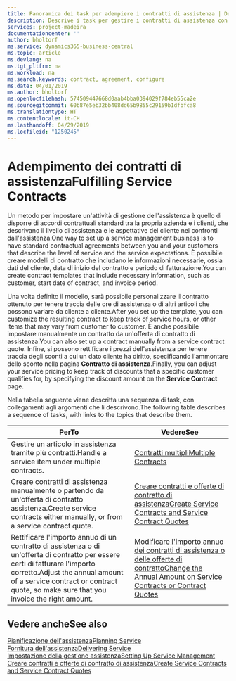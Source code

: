 ```yaml
---
title: Panoramica dei task per adempiere i contratti di assistenza | Documenti Microsoft
description: Descrive i task per gestire i contratti di assistenza con i clienti.
services: project-madeira
documentationcenter: ''
author: bholtorf
ms.service: dynamics365-business-central
ms.topic: article
ms.devlang: na
ms.tgt_pltfrm: na
ms.workload: na
ms.search.keywords: contract, agreement, configure
ms.date: 04/01/2019
ms.author: bholtorf
ms.openlocfilehash: 574509447668d0aab4bba0394029f784eb55ca2e
ms.sourcegitcommit: 60b87e5eb32bb408dd65b9855c29159b1dfbfca8
ms.translationtype: HT
ms.contentlocale: it-CH
ms.lasthandoff: 04/29/2019
ms.locfileid: "1250245"
---
```

# <a name="fulfilling-service-contracts"></a><span data-ttu-id="55b2f-103">Adempimento dei contratti di assistenza</span><span class="sxs-lookup"><span data-stu-id="55b2f-103">Fulfilling Service Contracts</span></span> 
<span data-ttu-id="55b2f-104">Un metodo per impostare un'attività di gestione dell'assistenza è quello di disporre di accordi contrattuali standard tra la propria azienda e i clienti, che descrivano il livello di assistenza e le aspettative del cliente nei confronti dall'assistenza.</span><span class="sxs-lookup"><span data-stu-id="55b2f-104">One way to set up a service management business is to have standard contractual agreements between you and your customers that describe the level of service and the service expectations.</span></span> <span data-ttu-id="55b2f-105">È possibile creare modelli di contratto che includano le informazioni necessarie, ossia dati del cliente, data di inizio del contratto e periodo di fatturazione.</span><span class="sxs-lookup"><span data-stu-id="55b2f-105">You can create contract templates that include necessary information, such as customer, start date of contract, and invoice period.</span></span>  
  
<span data-ttu-id="55b2f-106">Una volta definito il modello, sarà possibile personalizzare il contratto ottenuto per tenere traccia delle ore di assistenza o di altri articoli che possono variare da cliente a cliente.</span><span class="sxs-lookup"><span data-stu-id="55b2f-106">After you set up the template, you can customize the resulting contract to keep track of service hours, or other items that may vary from customer to customer.</span></span> <span data-ttu-id="55b2f-107">È anche possibile impostare manualmente un contratto da un'offerta di contratto di assistenza.</span><span class="sxs-lookup"><span data-stu-id="55b2f-107">You can also set up a contract manually from a service contract quote.</span></span> <span data-ttu-id="55b2f-108">Infine, si possono rettificare i prezzi dell'assistenza per tenere traccia degli sconti a cui un dato cliente ha diritto, specificando l'ammontare dello sconto nella pagina **Contratto di assistenza**.</span><span class="sxs-lookup"><span data-stu-id="55b2f-108">Finally, you can adjust your service pricing to keep track of discounts that a specific customer qualifies for, by specifying the discount amount on the **Service Contract** page.</span></span>  

<span data-ttu-id="55b2f-109">Nella tabella seguente viene descritta una sequenza di task, con collegamenti agli argomenti che li descrivono.</span><span class="sxs-lookup"><span data-stu-id="55b2f-109">The following table describes a sequence of tasks, with links to the topics that describe them.</span></span>   
  
|<span data-ttu-id="55b2f-110">**Per**</span><span class="sxs-lookup"><span data-stu-id="55b2f-110">**To**</span></span>|<span data-ttu-id="55b2f-111">**Vedere**</span><span class="sxs-lookup"><span data-stu-id="55b2f-111">**See**</span></span>|  
|------------|-------------|  
|<span data-ttu-id="55b2f-112">Gestire un articolo in assistenza tramite più contratti.</span><span class="sxs-lookup"><span data-stu-id="55b2f-112">Handle a service item under multiple contracts.</span></span> | [<span data-ttu-id="55b2f-113">Contratti multipli</span><span class="sxs-lookup"><span data-stu-id="55b2f-113">Multiple Contracts</span></span>](service-multiple-contracts.md)|  
|<span data-ttu-id="55b2f-114">Creare contratti di assistenza manualmente o partendo da un'offerta di contratto assistenza.</span><span class="sxs-lookup"><span data-stu-id="55b2f-114">Create service contracts either manually, or from a service contract quote.</span></span>| [<span data-ttu-id="55b2f-115">Creare contratti e offerte di contratto di assistenza</span><span class="sxs-lookup"><span data-stu-id="55b2f-115">Create Service Contracts and Service Contract Quotes</span></span>](service-how-to-create-service-contracts-and-service-contract-quotes.md)|
|<span data-ttu-id="55b2f-116">Rettificare l'importo annuo di un contratto di assistenza o di un'offerta di contratto per essere certi di fatturare l'importo corretto.</span><span class="sxs-lookup"><span data-stu-id="55b2f-116">Adjust the annual amount of a service contract or contract quote, so make sure that you invoice the right amount.</span></span>|[<span data-ttu-id="55b2f-117">Modificare l'importo annuo dei contratti di assistenza o delle offerte di contratto</span><span class="sxs-lookup"><span data-stu-id="55b2f-117">Change the Annual Amount on Service Contracts or Contract Quotes</span></span>](service-how-to-change-the-annual-amount-on-service-contracts-or-contract-quotes.md)|

## <a name="see-also"></a><span data-ttu-id="55b2f-118">Vedere anche</span><span class="sxs-lookup"><span data-stu-id="55b2f-118">See also</span></span>
[<span data-ttu-id="55b2f-119">Pianificazione dell'assistenza</span><span class="sxs-lookup"><span data-stu-id="55b2f-119">Planning Service</span></span>](service-plan-service.md)  
[<span data-ttu-id="55b2f-120">Fornitura dell'assistenza</span><span class="sxs-lookup"><span data-stu-id="55b2f-120">Delivering Service</span></span>](service-deliver-service.md)  
[<span data-ttu-id="55b2f-121">Impostazione della gestione assistenza</span><span class="sxs-lookup"><span data-stu-id="55b2f-121">Setting Up Service Management</span></span>](service-setup-service.md)  
[<span data-ttu-id="55b2f-122">Creare contratti e offerte di contratto di assistenza</span><span class="sxs-lookup"><span data-stu-id="55b2f-122">Create Service Contracts and Service Contract Quotes</span></span>](service-how-to-create-service-contracts-and-service-contract-quotes.md)  
